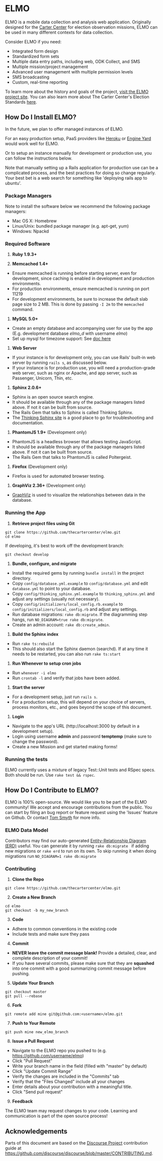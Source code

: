 # ELMO
ELMO is a mobile data collection and analysis web application. Originally designed for the [Carter Center](http://www.cartercenter.org) for election observation missions, ELMO can be used in many different contexts for data collection.

Consider ELMO if you need:

- Integrated form design
- Standardized form sets
- Multiple data entry paths, including web, ODK Collect, and SMS
- Multiple mission/project management
- Advanced user management with multiple permission levels
- SMS broadcasting
- Custom, real-time reporting

To learn more about the history and goals of the project, [visit the ELMO project site](http://getelmo.org).
You can also learn more about The Carter Center's Election Standards [here](http://cartercenter.org).

## How Do I Install ELMO?

In the future, we plan to offer managed instances of ELMO.

For an easy production setup, PaaS providers like [Heroku](http://heroku.com) or [Engine Yard](http://engineyard.com) would work well for ELMO.

Or to setup an instance manually for development or production use, you can follow the instructions below.

Note that manually setting up a Rails application for production use can be a complicated process, and the best practices for doing so change regularly. Your best bet is a web search for something like 'deploying rails app to ubuntu'.

### Package Managers

Note to install the software below we recommend the following package managers:

- Mac OS X: Homebrew
- Linux/Unix: bundled package manager (e.g. apt-get, yum)
- Windows: Npackd

### Required Software

1. **Ruby 1.9.3+**

1. **Memcached 1.4+**
  - Ensure memcached is running before starting server, even for development, since caching is enabled in development and production environments.
  - For production environments, ensure memcached is running on port 11219
  - For development environments, be sure to increase the default slab page size to 2 MB. This is done by passing `-I 2m` to the `memcached` command.

1. **MySQL 5.0+**
  - Create an empty database and accompanying user for use by the app (E.g. development database *elmo_d* with username *elmo*)
  - Set up mysql for timezone support: See [doc here](http://dev.mysql.com/doc/refman/5.5/en/time-zone-support.html)

1. **Web Server**
  - If your instance is for development only, you can use Rails' built-in web server by running `rails s`, as discussed below.
  - If your instance is for production use, you will need a production-grade web server, such as nginx or Apache, and app server, such as Passenger, Unicorn, Thin, etc.

1. **Sphinx 2.0.6+**
  - Sphinx is an open source search engine.
  - It should be available through any of the package managers listed above. If not it can be built from source.
  - The Rails Gem that talks to Sphinx is called Thinking Sphinx.
  - The [Thinking Sphinx site](http://pat.github.io/thinking-sphinx/) is a good place to go for troubleshooting and documentation.

1. **PhantomJS 1.9+** (Development only)
  - PhantomJS is a headless browser that allows testing JavaScript.
  - It should be available through any of the package managers listed above. If not it can be built from source.
  - The Rails Gem that talks to PhantomJS is called Poltergeist.

1. **Firefox** (Development only)
  - Firefox is used for automated browser testing.

1. **GraphViz 2.36+** (Development only)
  - [GraphViz](http://graphviz.org/) is used to visualize the relationships between data in the database.

### Running the App

1. **Retrieve project files using Git**

  ```
  git clone https://github.com/thecartercenter/elmo.git
  cd elmo
  ```

  If developing, it's best to work off the development branch:

  ```
  git checkout develop
  ```

1. **Bundle, configure, and migrate**
  - Install the required gems by running `bundle install` in the project directory.
  - Copy `config/database.yml.example` to `config/database.yml` and edit `database.yml` to point to your database.
  - Copy `config/thinking_sphinx.yml.example` to `thinking_sphinx.yml` and adjust any settings (usually not necessary).
  - Copy `config/initializers/local_config.rb.example` to `config/initializers/local_config.rb` and adjust any settings.
  - Run database migrations: `rake db:migrate`. If the diagramming step hangs, run `NO_DIAGRAM=true rake db:migrate`.
  - Create an admin account: `rake db:create_admin`.

1. **Build the Sphinx index**
  - Run `rake ts:rebuild`
  - This should also start the Sphinx daemon (searchd). If at any time it needs to be restarted, you can also run `rake ts:start`

1. **Run Whenever to setup cron jobs**
  - Run `whenever -i elmo`
  - Run `crontab -l` and verify that jobs have been added.

1. **Start the server**
  - For a development setup, just run `rails s`.
  - For a production setup, this will depend on your choice of servers, process monitors, etc., and goes beyond the scope of this document.

1. **Login**
  - Navigate to the app's URL (http://localhost:3000 by default in a development setup).
  - Login using username **admin** and password **temptemp** (make sure to change the password).
  - Create a new Mission and get started making forms!

### Running the tests

ELMO currently uses a mixture of legacy Test::Unit tests and RSpec specs. Both should be run. Use `rake test && rspec`.

## How Do I Contribute to ELMO?

ELMO is 100% open-source. We would like you to be part of the ELMO community! We accept and encourage contributions from the public. You can start by filing an bug report or feature request using the 'Issues' feature on Github. Or contact [Tom Smyth](https://github.com/hooverlunch) for more info.

### ELMO Data Model

Contributors may find our auto-generated [Entity-Relationship Diagram (ERD)](docs/erd.pdf) useful.
You can generate it by running ```rake db:migrate ``` if adding new migrations or ```rake erd``` to run on its own. To skip running it when doing migrations run ```NO_DIAGRAM=1 rake db:migrate```

### Contributing

1. **Clone the Repo**

  ```
  git clone https://github.com/thecartercenter/elmo.git
  ```

2. **Create a New Branch**

  ```
  cd elmo
  git checkout -b my_new_branch
  ```

3. **Code**
  * Adhere to common conventions in the existing code
  * Include tests and make sure they pass

4. **Commit**
  - **NEVER leave the commit message blank!** Provide a detailed, clear, and complete description of your commit!
  - If you have several commits, please make sure that they are **squashed** into one commit with a good summarizing commit message before pushing.

5. **Update Your Branch**

  ```
  git checkout master
  git pull --rebase
  ```

6. **Fork**

  ```
  git remote add mine git@github.com:<username>/elmo.git
  ```

7. **Push to Your Remote**

  ```
  git push mine new_elmo_branch
  ```

8. **Issue a Pull Request**
  - Navigate to the ELMO repo you pushed to (e.g. https://github.com/username/elmo)
  - Click "Pull Request"
  - Write your branch name in the field (filled with "master" by default)
  - Click "Update Commit Range"
  - Verify the changes are included in the "Commits" tab
  - Verify that the "Files Changed" include all your changes
  - Enter details about your contribution with a meaningful title.
  - Click "Send pull request"

9. **Feedback**

  The ELMO team may request changes to your code. Learning and communication is part of the open source process!

## Acknowledgements

Parts of this document are based on the [Discourse Project](http://discourse.org) contribution guide at https://github.com/discourse/discourse/blob/master/CONTRIBUTING.md.

